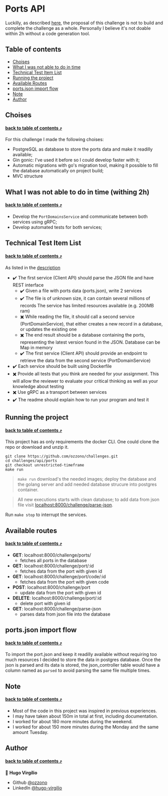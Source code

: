 # Ports API

Luckilly, as described [here](./DESCRIPTION.md), the proposal of this challenge is not to build and complete the challenge as a whole. Personally I believe it's not doable within 2h without a code generation tool.

## Table of contents

- [Choises](#choises)
- [What I was not able to do in time](#what-i-was-not-able-to-do-in-time)
- [Technical Test Item List](#what-i-was-not-able-to-do-in-time)
- [Running the project](#running-the-project)
- [Available Routes](#available-routes)
- [ports.json import flow](#portsjson-import-flow)
- [Note](#note)
- [Author](#author)

## Choises 
#### [back to table of contents :arrow_heading_up:](#table-of-contents)

For this challenge I made the following choises:

- PostgreSQL as database to store the ports data and make it readilly available;
- Gin gonic: I've used it before so I could develop faster with it;
- Automatic migrations with go's migration tool, making it possible to fill the database automatically on project build;
- MVC structure

## What I was not able to do in time (withing 2h) 
#### [back to table of contents :arrow_heading_up:](#table-of-contents)

- Develop the `PortDomainsService` and communicate between both services using gRPC;
- Develop automated tests for both services;

## Technical Test Item List 
#### [back to table of contents :arrow_heading_up:](#table-of-contents)
As listed in the [description](./DESCRIPTION.md)

- :heavy_check_mark: The first service (Client API) should parse the JSON file and have REST interface
  - :heavy_check_mark: Given a file with ports data (ports.json), write 2 services
  - :heavy_check_mark: The file is of unknown size, it can contain several millions of records
  The service has limited resources available (e.g. 200MB ram)
  - :heavy_multiplication_x: While reading the file, it should call a second service (PortDomainService), that either creates a new record in a database, or updates the existing one
  - :heavy_multiplication_x: The end result should be a database containing the ports, representing the latest version found in the JSON. Database can be Map in memory
  - :heavy_check_mark: The first service (Client API) should provide an endpoint to retrieve the data from the second service (PortDomainService)
- :heavy_check_mark: Each service should be built using Dockerfile
- :heavy_multiplication_x: Provide all tests that you think are needed for your assignment. This will allow the reviewer to evaluate your critical thinking as well as your knowledge about testing
- :heavy_multiplication_x: Use gRPC as a transport between services
- :heavy_check_mark: The readme should explain how to run your program and test it

## Running the project 
#### [back to table of contents :arrow_heading_up:](#table-of-contents)

This project has as only requirements the docker CLI. One could clone the repo or download and unzip it.

```shell
git clone https://github.com/ozzono/challenges.git
cd challenges/api/ports
git checkout unrestricted-timeframe
make run
```

> `make run` download's the needed images; deploy the database and the golang server and add needed database strucure into postgres container.

> All new executions starts with clean database; to add data from json file visit [localhost:8000/challenge/parse-json](localhost:8000/challenge/parse-json).

Run `make stop` to interrupt the services.

## Available routes 
#### [back to table of contents :arrow_heading_up:](#table-of-contents)

- **GET**: localhost:8000/challenge/ports/
  - fetches all ports in the database
- **GET**: localhost:8000/challenge/port/:id
  - fetches data from the port with given id
- **GET**: localhost:8000/challenge/port/code/:id
  - fetches data from the port with given code
- **POST**: localhost:8000/challenge/port
  - update data from the port with given id
- **DELETE**: localhost:8000/challenge/port/:id
  - delete port with given id
- **GET**: localhost:8000/challenge/parse-json
  - parses data from json file into the database

## ports.json import flow 
#### [back to table of contents :arrow_heading_up:](#table-of-contents)

To import the port.json and keep it readilly available without requiring too much resources I decided to store the data in postgres database. Once the json is parsed and its data is stored, the json_controller table would have a column named as `parsed` to avoid parsing the same file multiple times.

## Note 
#### [back to table of contents :arrow_heading_up:](#table-of-contents)

- Most of the code in this project was inspired in previous experiences.
- I may have taken about 150m in total at first, including documentation.
- I worked for about 180 more minutes during the weekend.
- I worked for about 150 more minutes during the Monday and the same amount Tuesday.

## Author 
#### [back to table of contents :arrow_heading_up:](#table-of-contents)

👤 **Hugo Virgílio**

- Github [@ozzono](https://github.com/ozzono)
- LinkedIn [@hugo-virgilio](https://www.linkedin.com/in/hugo-virgilio/?locale=en_US)
